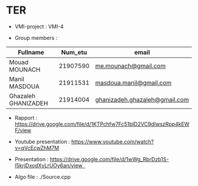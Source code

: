 # TER

- VMI-project : VMI-4 

 - Group members :

|   Fullname               |   Num_etu    |            email                |
|--------------------------|--------------|---------------------------------|
|   Mouad MOUNACH          |   21907590   |      me.mounach@gmail.com       |
|   Manil MASDOUA          |   21911531   |     masdoua.manil@gmail.com     |
|   Ghazaleh GHANIZADEH    |   21914004   |   ghanizadeh.ghazaleh@gmail.com |

- Rapport : https://drive.google.com/file/d/1KTPchfw7Fc51bID2VC9dIwszRpp4kEWF/view

- Youtube presentation : https://www.youtube.com/watch?v=qVcEcwZhM7M

- Presentation : https://drive.google.com/file/d/1wWg_RbrDzb1S-l5krjDxodXvLrUOy6an/view  

 - Algo file : ./Source.cpp 
